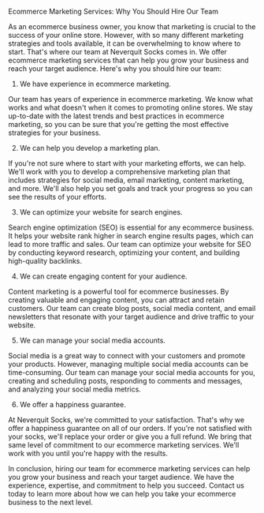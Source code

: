 Ecommerce Marketing Services: Why You Should Hire Our Team

As an ecommerce business owner, you know that marketing is crucial to the success of your online store. However, with so many different marketing strategies and tools available, it can be overwhelming to know where to start. That's where our team at Neverquit Socks comes in. We offer ecommerce marketing services that can help you grow your business and reach your target audience. Here's why you should hire our team:

1. We have experience in ecommerce marketing.

Our team has years of experience in ecommerce marketing. We know what works and what doesn't when it comes to promoting online stores. We stay up-to-date with the latest trends and best practices in ecommerce marketing, so you can be sure that you're getting the most effective strategies for your business.

2. We can help you develop a marketing plan.

If you're not sure where to start with your marketing efforts, we can help. We'll work with you to develop a comprehensive marketing plan that includes strategies for social media, email marketing, content marketing, and more. We'll also help you set goals and track your progress so you can see the results of your efforts.

3. We can optimize your website for search engines.

Search engine optimization (SEO) is essential for any ecommerce business. It helps your website rank higher in search engine results pages, which can lead to more traffic and sales. Our team can optimize your website for SEO by conducting keyword research, optimizing your content, and building high-quality backlinks.

4. We can create engaging content for your audience.

Content marketing is a powerful tool for ecommerce businesses. By creating valuable and engaging content, you can attract and retain customers. Our team can create blog posts, social media content, and email newsletters that resonate with your target audience and drive traffic to your website.

5. We can manage your social media accounts.

Social media is a great way to connect with your customers and promote your products. However, managing multiple social media accounts can be time-consuming. Our team can manage your social media accounts for you, creating and scheduling posts, responding to comments and messages, and analyzing your social media metrics.

6. We offer a happiness guarantee.

At Neverquit Socks, we're committed to your satisfaction. That's why we offer a happiness guarantee on all of our orders. If you're not satisfied with your socks, we'll replace your order or give you a full refund. We bring that same level of commitment to our ecommerce marketing services. We'll work with you until you're happy with the results.

In conclusion, hiring our team for ecommerce marketing services can help you grow your business and reach your target audience. We have the experience, expertise, and commitment to help you succeed. Contact us today to learn more about how we can help you take your ecommerce business to the next level.